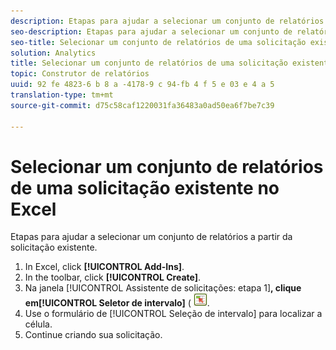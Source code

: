 ```yaml
---
description: Etapas para ajudar a selecionar um conjunto de relatórios a partir da solicitação existente.
seo-description: Etapas para ajudar a selecionar um conjunto de relatórios a partir da solicitação existente.
seo-title: Selecionar um conjunto de relatórios de uma solicitação existente no Excel
solution: Analytics
title: Selecionar um conjunto de relatórios de uma solicitação existente no Excel
topic: Construtor de relatórios
uuid: 92 fe 4823-6 b 8 a -4178-9 c 94-fb 4 f 5 e 03 e 4 a 5
translation-type: tm+mt
source-git-commit: d75c58caf1220031fa36483a0ad50ea6f7be7c39

---
```



# Selecionar um conjunto de relatórios de uma solicitação existente no Excel

Etapas para ajudar a selecionar um conjunto de relatórios a partir da solicitação existente.

1. In Excel, click **[!UICONTROL Add-Ins]**.
1. In the toolbar, click **[!UICONTROL Create]**.
1. Na janela [!UICONTROL Assistente de solicitações: etapa 1]**, clique em[!UICONTROL Seletor de intervalo]** ( ![](assets/select_cell_icon.png).
1. Use o formulário de [!UICONTROL Seleção de intervalo] para localizar a célula.
1. Continue criando sua solicitação.
